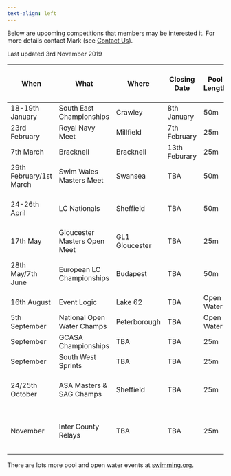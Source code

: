 ```yaml
---
text-align: left
---
```

Below are upcoming competitions that members may be interested it. For more details contact Mark (see [Contact Us](/contact-us)).

Last updated 3rd November 2019

|When|What|Where|Closing Date|Pool Length|Online entry via ASA website|
|---|---|---|---|---|---|
|18-19th January|South East Championships|Crawley|8th January|50m|Not yet|
|23rd February|Royal Navy Meet|Millfield|7th February|25m|Yes| 
|7th March|Bracknell|Bracknell|13th Feburary|25m|Yes|
|29th February/1st March|Swim Wales Masters Meet|Swansea|TBA|50m|Not yet|
|24-26th April|LC Nationals|Sheffield|TBA|50m|Not yet (entry times required)|
|17th May|Gloucester Masters Open Meet|GL1 Gloucester|TBA|25m|Not yet|
|28th May/7th June|European LC Championships|Budapest|TBA|50m|Not yet (entry times required)|
|16th August|Event Logic|Lake 62|TBA|Open Water|Yes|
|5th September|National Open Water Champs|Peterborough|TBA|Open Water|Not yet|
|September|GCASA Championships|TBA|TBA|25m|Not yet|
|September|South West Sprints|TBA|TBA|25m|Yes|
|24/25th October|ASA Masters & SAG Champs|Sheffield|TBA|25m|Not yet (entry times required)|
|November|Inter County Relays|TBA|TBA|25m|By invitation by county coach|

There are lots more pool and open water events at [swimming.org](http://www.swimming.org/calendar/all/?discipline=masters-swimming).

